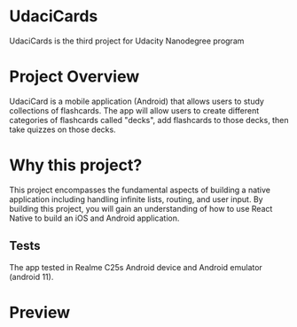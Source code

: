 # UdaciCards 

UdaciCards is the third project for Udacity Nanodegree program

# Project Overview

UdaciCard is a mobile application (Android) that allows users to study collections of flashcards. The app will allow users to create different categories of flashcards called "decks", add flashcards to those decks, then take quizzes on those decks.

# Why this project?
This project encompasses the fundamental aspects of building a native application including handling infinite lists, routing, and user input. By building this project, you will gain an understanding of how to use React Native to build an iOS and Android application.

## Tests 
The app tested in Realme C25s Android device and Android emulator (android 11).

# Preview
